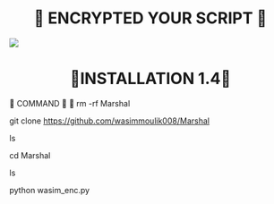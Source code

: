   <h1 align="center">💠 ENCRYPTED YOUR SCRIPT 💠</h1>
<p align="left"> <img src="https://tenor.com/bwVF7.gif" /> </p>
<h1 align="center">💠INSTALLATION 1.4💠</h1
<h1 align="center">💠 COMMAND 🍁 💠</h1>
rm -rf Marshal

git clone https://github.com/wasimmoulik008/Marshal

ls 

cd Marshal

ls 

python wasim_enc.py
